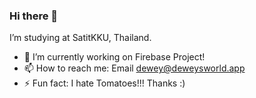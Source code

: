 ### Hi there 👋
I’m studying at SatitKKU, Thailand.
- 🔭 I’m currently working on Firebase Project!
- 📫 How to reach me: Email dewey@deweysworld.app
- ⚡ Fun fact: I hate Tomatoes!!!
Thanks :)
